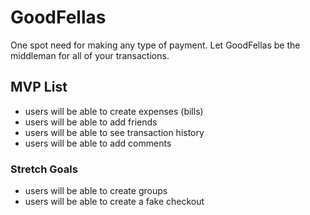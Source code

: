 # GoodFellas

One spot need for making any type of payment. Let GoodFellas be the middleman for all of your transactions.

## MVP List
- users will be able to create expenses (bills)
- users will be able to add friends
- users will be able to see transaction history
- users will be able to add comments

### Stretch Goals
- users will be able to create groups
- users will be able to create a fake checkout

